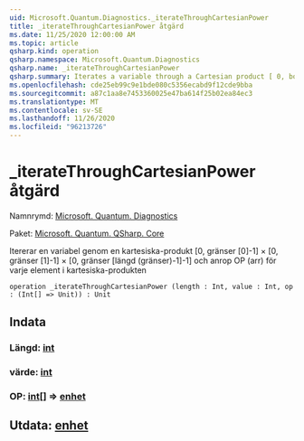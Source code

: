 ```yaml
---
uid: Microsoft.Quantum.Diagnostics._iterateThroughCartesianPower
title: _iterateThroughCartesianPower åtgärd
ms.date: 11/25/2020 12:00:00 AM
ms.topic: article
qsharp.kind: operation
qsharp.namespace: Microsoft.Quantum.Diagnostics
qsharp.name: _iterateThroughCartesianPower
qsharp.summary: Iterates a variable through a Cartesian product [ 0, bounds[0]-1 ] × [ 0, bounds[1]-1 ] × [ 0, bounds[Length(bounds)-1]-1 ] and calls op(arr) for every element of the Cartesian product
ms.openlocfilehash: cde25eb99c9e1bde080c5356ecabd9f12cde9bba
ms.sourcegitcommit: a87c1aa8e7453360025e47ba614f25b02ea84ec3
ms.translationtype: MT
ms.contentlocale: sv-SE
ms.lasthandoff: 11/26/2020
ms.locfileid: "96213726"
---
```

# <a name="_iteratethroughcartesianpower-operation"></a>_iterateThroughCartesianPower åtgärd

Namnrymd: [Microsoft. Quantum. Diagnostics](xref:Microsoft.Quantum.Diagnostics)

Paket: [Microsoft. Quantum. QSharp. Core](https://nuget.org/packages/Microsoft.Quantum.QSharp.Core)


Itererar en variabel genom en kartesiska-produkt [0, gränser [0]-1] × [0, gränser [1]-1] × [0, gränser [längd (gränser)-1]-1] och anrop OP (arr) för varje element i kartesiska-produkten

```qsharp
operation _iterateThroughCartesianPower (length : Int, value : Int, op : (Int[] => Unit)) : Unit
```


## <a name="input"></a>Indata

### <a name="length--int"></a>Längd: [int](xref:microsoft.quantum.lang-ref.int)




### <a name="value--int"></a>värde: [int](xref:microsoft.quantum.lang-ref.int)




### <a name="op--int--unit"></a>OP: [int](xref:microsoft.quantum.lang-ref.int)[] => [enhet](xref:microsoft.quantum.lang-ref.unit) 





## <a name="output--unit"></a>Utdata: [enhet](xref:microsoft.quantum.lang-ref.unit)

